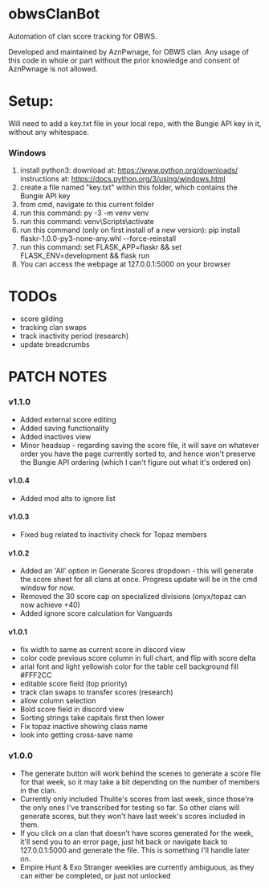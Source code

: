 # obwsClanBot
Automation of clan score tracking for OBWS.

Developed and maintained by AznPwnage, for OBWS clan. Any usage of this code in whole or part without the prior knowledge and consent of AznPwnage is not allowed.

# Setup:
Will need to add a key.txt file in your local repo, with the Bungie API key in it, without any whitespace.

### Windows
01. install python3: 
	download at: https://www.python.org/downloads/
	instructions at: https://docs.python.org/3/using/windows.html
02. create a file named "key.txt" within this folder, which contains the Bungie API key
03. from cmd, navigate to this current folder
04. run this command: py -3 -m venv venv
05. run this command: venv\Scripts\activate
06. run this command (only on first install of a new version): pip install flaskr-1.0.0-py3-none-any.whl --force-reinstall
07. run this command: set FLASK_APP=flaskr && set FLASK_ENV=development && flask run
08. You can access the webpage at 127.0.0.1:5000 on your browser


# TODOs
- score gilding
- tracking clan swaps
- track inactivity period (research)
- update breadcrumbs

# PATCH NOTES

### v1.1.0
- Added external score editing
- Added saving functionality
- Added inactives view
- Minor headsup - regarding saving the score file, it will save on whatever order you have the page currently sorted to, and hence won't preserve the Bungie API ordering (which I can't figure out what it's ordered on)


#### v1.0.4
- Added mod alts to ignore list

#### v1.0.3
- Fixed bug related to inactivity check for Topaz members

#### v1.0.2
- Added an 'All' option in Generate Scores dropdown - this will generate the score sheet for all clans at once. Progress update will be in the cmd window for now.
- Removed the 30 score cap on specialized divisions (onyx/topaz can now achieve +40)
- Added ignore score calculation for Vanguards

#### v1.0.1
- fix width to same as current score in discord view
- color code previous score column in full chart, and flip with score delta
- arial font and light yellowish color for the table cell background fill #FFF2CC
- editable score field (top priority)
- track clan swaps to transfer scores (research)
- allow column selection
- Bold score field in discord view
- Sorting strings take capitals first then lower
- Fix topaz inactive showing class name
- look into getting cross-save name

### v1.0.0
- The generate button will work behind the scenes to generate a score file for that week, so it may take a bit depending on the number of members in the clan.
- Currently only included Thulite's scores from last week, since those're the only ones I've transcribed for testing so far. So other clans will generate scores, but they won't have last week's scores included in them.
- If you click on a clan that doesn't have scores generated for the week, it'll send you to an error page, just hit back or navigate back to 127.0.0.1:5000 and generate the file. This is something I'll handle later on.
- Empire Hunt & Exo Stranger weeklies are currently ambiguous, as they can either be completed, or just not unlocked
